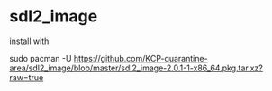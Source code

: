# sdl2_image

install with 

sudo pacman -U https://github.com/KCP-quarantine-area/sdl2_image/blob/master/sdl2_image-2.0.1-1-x86_64.pkg.tar.xz?raw=true
